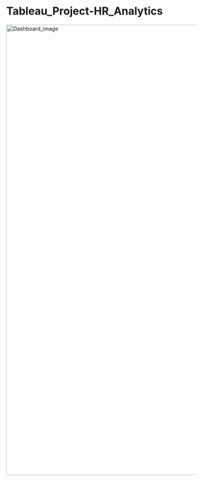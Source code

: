 # Tableau_Project-HR_Analytics
<img width="1191" alt="Dashboard_image" src="https://github.com/Rahulpreet7/Tableau_Project-HR_Analytics/assets/70101790/897603eb-c535-481d-b7be-9f3e0d41bdae">
